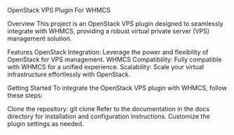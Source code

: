 OpenStack VPS Plugin For WHMCS


Overview
This project is an OpenStack VPS plugin designed to seamlessly integrate with WHMCS, providing a robust virtual private server (VPS) management solution.

Features
OpenStack Integration: Leverage the power and flexibility of OpenStack for VPS management.
WHMCS Compatibility: Fully compatible with WHMCS for a unified experience.
Scalability: Scale your virtual infrastructure effortlessly with OpenStack.

Getting Started
To integrate the OpenStack VPS plugin with WHMCS, follow these steps:

Clone the repository: git clone 
Refer to the documentation in the docs directory for installation and configuration instructions.
Customize the plugin settings as needed.
